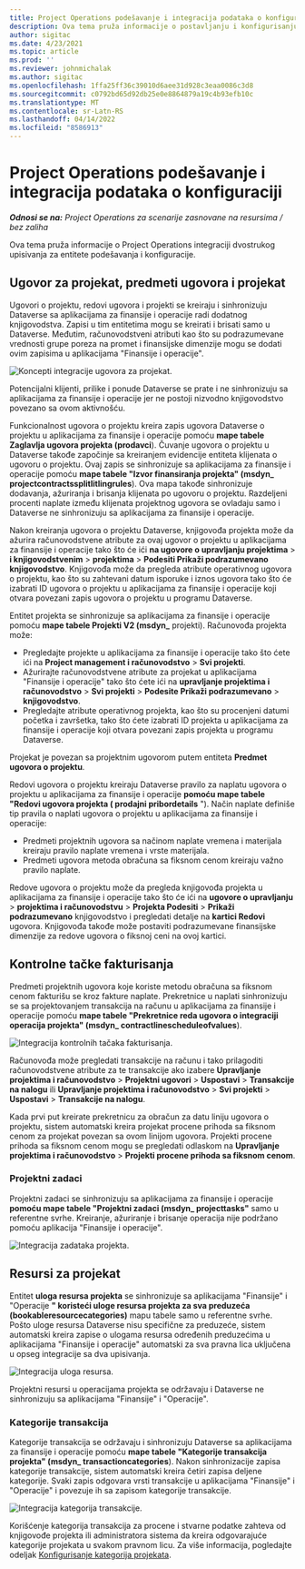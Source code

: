 ```yaml
---
title: Project Operations podešavanje i integracija podataka o konfiguraciji
description: Ova tema pruža informacije o postavljanju i konfigurisanju mapa dvostrukog upisivanja u Project Operations.
author: sigitac
ms.date: 4/23/2021
ms.topic: article
ms.prod: ''
ms.reviewer: johnmichalak
ms.author: sigitac
ms.openlocfilehash: 1ffa25ff36c39010d6aee31d928c3eaa0086c3d8
ms.sourcegitcommit: c0792bd65d92db25e0e8864879a19c4b93efb10c
ms.translationtype: MT
ms.contentlocale: sr-Latn-RS
ms.lasthandoff: 04/14/2022
ms.locfileid: "8586913"
---
```

# <a name="project-operations-setup-and-configuration-data-integration"></a>Project Operations podešavanje i integracija podataka o konfiguraciji

_**Odnosi se na:** Project Operations za scenarije zasnovane na resursima / bez zaliha_

Ova tema pruža informacije o Project Operations integraciji dvostrukog upisivanja za entitete podešavanja i konfiguracije.

## <a name="project-contracts-contract-lines-and-projects"></a>Ugovor za projekat, predmeti ugovora i projekat

Ugovori o projektu, redovi ugovora i projekti se kreiraju i sinhronizuju Dataverse sa aplikacijama za finansije i operacije radi dodatnog knjigovodstva. Zapisi u tim entitetima mogu se kreirati i brisati samo u Dataverse. Međutim, računovodstveni atributi kao što su podrazumevane vrednosti grupe poreza na promet i finansijske dimenzije mogu se dodati ovim zapisima u aplikacijama "Finansije i operacije".

  ![Koncepti integracije ugovora za projekat.](./media/1ProjectContract.jpg)

Potencijalni klijenti, prilike i ponude Dataverse se prate i ne sinhronizuju sa aplikacijama za finansije i operacije jer ne postoji nizvodno knjigovodstvo povezano sa ovom aktivnošću.

Funkcionalnost ugovora o projektu kreira zapis ugovora Dataverse o projektu u aplikacijama za finansije i operacije pomoću **mape tabele Zaglavlja ugovora projekta (prodavci**). Čuvanje ugovora o projektu u Dataverse takođe započinje sa kreiranjem evidencije entiteta klijenata o ugovoru o projektu. Ovaj zapis se sinhronizuje sa aplikacijama za finansije i operacije pomoću **mape tabele "Izvor finansiranja projekta" (msdyn\_ projectcontractssplitlitlingrules**). Ova mapa takođe sinhronizuje dodavanja, ažuriranja i brisanja klijenata po ugovoru o projektu. Razdeljeni procenti naplate između klijenata projektnog ugovora se ovladaju samo i Dataverse ne sinhronizuju sa aplikacijama za finansije i operacije.

Nakon kreiranja ugovora o projektu Dataverse, knjigovođa projekta može da ažurira računovodstvene atribute za ovaj ugovor o projektu u aplikacijama za finansije i operacije tako što će ići **na ugovore o upravljanju projektima** > **i knjigovodstvenim** > **projektima** > **Podesiti Prikaži podrazumevano knjigovodstvo**. Knjigovođa može da pregleda atribute operativnog ugovora o projektu, kao što su zahtevani datum isporuke i iznos ugovora tako što će izabrati ID ugovora o projektu u aplikacijama za finansije i operacije koji otvara povezani zapis ugovora o projektu u programu Dataverse.

Entitet projekta se sinhronizuje sa aplikacijama za finansije i operacije pomoću **mape tabele Projekti V2 (msdyn\_** projekti). Računovođa projekta može:

  - Pregledajte projekte u aplikacijama za finansije i operacije tako što ćete ići na **Project management i računovodstvo** > **Svi projekti**. 
  - Ažurirajte računovodstvene atribute za projekat u aplikacijama "Finansije i operacije" tako što ćete ići na **upravljanje projektima i računovodstvo** > **Svi projekti** > **Podesite Prikaži podrazumevano** > **knjigovodstvo**.  
  - Pregledajte atribute operativnog projekta, kao što su procenjeni datumi početka i završetka, tako što ćete izabrati ID projekta u aplikacijama za finansije i operacije koji otvara povezani zapis projekta u programu Dataverse.

Projekat je povezan sa projektnim ugovorom putem entiteta **Predmet ugovora o projektu**.

Redovi ugovora o projektu kreiraju Dataverse pravilo za naplatu ugovora o projektu u aplikacijama za finansije i operacije **pomoću mape tabele "Redovi ugovora projekta ( prodajni pribordetails** "). Način naplate definiše tip pravila o naplati ugovora o projektu u aplikacijama za finansije i operacije:

  - Predmeti projektnih ugovora sa načinom naplate vremena i materijala kreiraju pravilo naplate vremena i vrste materijala.
  - Predmeti ugovora metoda obračuna sa fiksnom cenom kreiraju važno pravilo naplate.

Redove ugovora o projektu može da pregleda knjigovođa projekta u aplikacijama za finansije i operacije tako što će ići na **ugovore o upravljanju** > **projektima i računovodstvu** > **Projekta Podesiti** > **Prikaži podrazumevano** knjigovodstvo i pregledati detalje na **kartici Redovi** ugovora. Knjigovođa takođe može postaviti podrazumevane finansijske dimenzije za redove ugovora o fiksnoj ceni na ovoj kartici.

## <a name="billing-milestones"></a>Kontrolne tačke fakturisanja

Predmeti projektnih ugovora koje koriste metodu obračuna sa fiksnom cenom fakturišu se kroz fakture naplate. Prekretnice u naplati sinhronizuju se sa projektovanjem transakcija na računu u aplikacijama za finansije i operacije pomoću **mape tabele "Prekretnice reda ugovora o integraciji operacija projekta" (msdyn\_ contractlinescheduleofvalues**).

  ![Integracija kontrolnih tačaka fakturisanja.](./media/2Milestones.jpg)

Računovođa može pregledati transakcije na računu i tako prilagoditi računovodstvene atribute za te transakcije ako izabere **Upravljanje projektima i računovodstvo** > **Projektni ugovori** > **Uspostavi** > **Transakcije na nalogu** ili **Upravljanje projektima i računovodstvo** > **Svi projekti** > **Uspostavi** > **Transakcije na nalogu**.

Kada prvi put kreirate prekretnicu za obračun za datu liniju ugovora o projektu, sistem automatski kreira projekat procene prihoda sa fiksnom cenom za projekat povezan sa ovom linijom ugovora. Projekti procene prihoda sa fiksnom cenom mogu se pregledati odlaskom na **Upravljanje projektima i računovodstvo** > **Projekti procene prihoda sa fiksnom cenom**.

### <a name="project-tasks"></a>Projektni zadaci

Projektni zadaci se sinhronizuju sa aplikacijama za finansije i operacije **pomoću mape tabele "Projektni zadaci (msdyn\_ projecttasks"** samo u referentne svrhe. Kreiranje, ažuriranje i brisanje operacija nije podržano pomoću aplikacija "Finansije i operacije".

  ![Integracija zadataka projekta.](./media/3Tasks.jpg)

## <a name="project-resources"></a>Resursi za projekat

Entitet **uloga resursa projekta** se sinhronizuje sa aplikacijama "Finansije" i "Operacije **" koristeći uloge resursa projekta za sva preduzeća (bookableresourcecategories)** mapu tabele samo u referentne svrhe. Pošto uloge resursa Dataverse nisu specifične za preduzeće, sistem automatski kreira zapise o ulogama resursa određenih preduzećima u aplikacijama "Finansije i operacije" automatski za sva pravna lica uključena u opseg integracije sa dva upisivanja.

![Integracija uloga resursa.](./media/5Resources.jpg)

Projektni resursi u operacijama projekta se održavaju i Dataverse ne sinhronizuju sa aplikacijama "Finansije" i "Operacije".

### <a name="transaction-categories"></a>Kategorije transakcija

Kategorije transakcija se održavaju i sinhronizuju Dataverse sa aplikacijama za finansije i operacije pomoću **mape tabele "Kategorije transakcija projekta" (msdyn\_ transactioncategories**). Nakon sinhronizacije zapisa kategorije transakcije, sistem automatski kreira četiri zapisa deljene kategorije. Svaki zapis odgovara vrsti transakcije u aplikacijama "Finansije" i "Operacije" i povezuje ih sa zapisom kategorije transakcije.

![Integracija kategorija transakcije.](./media/4TransactionCategories.jpg)

Korišćenje kategorija transakcija za procene i stvarne podatke zahteva od knjigovođe projekta ili administratora sistema da kreira odgovarajuće kategorije projekata u svakom pravnom licu. Za više informacija, pogledajte odeljak [Konfigurisanje kategorija projekata](../project-accounting/configure-project-categories.md).
